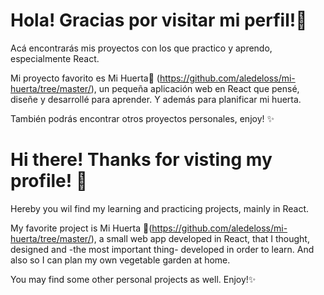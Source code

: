 # Hola! Gracias por visitar mi perfil!🤗
Acá encontrarás mis proyectos con los que practico y aprendo, especialmente React.

Mi proyecto favorito es Mi Huerta🌱 (https://github.com/aledeloss/mi-huerta/tree/master/), un pequeña aplicación web en React que pensé, diseñe y desarrollé para aprender. Y además para planificar mi huerta.

También podrás encontrar otros proyectos personales, enjoy! ✨

# Hi there! Thanks for visting my profile! 🤗
Hereby you wil find my learning and practicing projects, mainly in React.

My favorite project is Mi Huerta 🌱(https://github.com/aledeloss/mi-huerta/tree/master/), a small web app developed in React, that I thought, designed and -the most important thing- developed in order to learn. And also so I can plan my own vegetable garden at home.

You may find some other personal projects as well. Enjoy!✨
